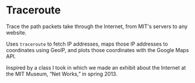 Traceroute
==========



Trace the path packets take through the Internet, from MIT's servers to any website.

Uses `traceroute` to fetch IP addresses, maps those IP addresses to coordinates using GeoIP, and plots those coordinates with the Google Maps API.

Inspired by a class I took in which we made an exhibit about the Internet at the MIT Museum, “Net Works,” in spring 2013. 
